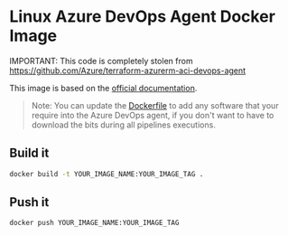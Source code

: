 # Linux Azure DevOps Agent Docker Image

IMPORTANT: This code is completely stolen from https://github.com/Azure/terraform-azurerm-aci-devops-agent

This image is based on the [official documentation](https://docs.microsoft.com/en-us/azure/devops/pipelines/agents/docker?view=azure-devops#linux).

> Note: You can update the [Dockerfile](Dockerfile) to add any software that your require into the Azure DevOps agent, if you don't want to have to download the bits during all pipelines executions.

## Build it

```bash
docker build -t YOUR_IMAGE_NAME:YOUR_IMAGE_TAG .
```

## Push it

```bash
docker push YOUR_IMAGE_NAME:YOUR_IMAGE_TAG
```
